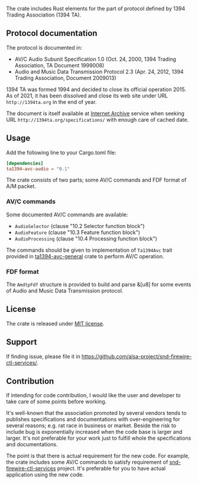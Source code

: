 The crate includes Rust elements for the part of protocol defined by 1394 Trading Association
(1394 TA).

## Protocol documentation

The protocol is documented in:

 * AV/C Audio Subunit Specification 1.0 (Oct. 24, 2000, 1394 Trading Association, TA Document
   1999008)
 * Audio and Music Data Transmission Protocol 2.3 (Apr. 24, 2012, 1394 Trading Association,
   Document 2009013)

1394 TA was formed 1994 and decided to close its official operation 2015. As of 2021, it has been
dissolved and close its web site under URL `http://1394ta.org` in the end of year.

The document is itself available at [Internet Archive](https://archive.org/) service when seeking
URL `http://1394ta.org/specifications/` with enough care of cached date.

## Usage

Add the following line to your Cargo.toml file:

```toml
[dependencies]
ta1394-avc-audio = "0.1"
```

The crate consists of two parts; some AV/C commands and FDF format of A/M packet.

### AV/C commands

Some documented AV/C commands are available:

 * `AudioSelector` (clause "10.2 Selector function block")
 * `AudioFeature` (clause "10.3 Feature function block")
 * `AudioProcessing` (clause "10.4 Processing function block")

The commands should be given to implementation of `Ta1394Avc` trait provided in
[ta1394-avc-general](https://crates.io/crates/ta1394-avc-general) crate to perform AV/C operation.

### FDF format

The `AmdtpFdf` structure is provided to build and parse &[u8] for some events of Audio and Music
Data Transmission protocol.

## License

The crate is released under [MIT license](https://spdx.org/licenses/MIT.html).

## Support

If finding issue, please file it in <https://github.com/alsa-project/snd-firewire-ctl-services/>.

## Contribution

If intending for code contribution, I would like the user and developer to take care of some
points before working.

It's well-known that the association promoted by several vendors tends to publishes
specifications and documentations with over-engineering for several reasons; e.g. rat race in
business or market. Beside the risk to include bug is exponentially increased when the code
base is larger and larger. It's not preferable for your work just to fulfill whole the
specifications and documentations.

The point is that there is actual requirement for the new code. For example, the crate includes
some AV/C commands to satisfy requirement of
[snd-firewire-ctl-services](https://github.com/alsa-project/snd-firewire-ctl-services/) project.
It's preferable for you to have actual application using the new code.
